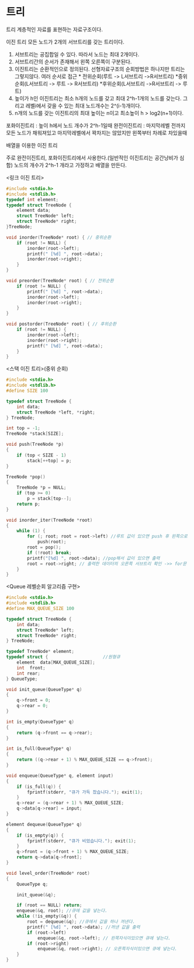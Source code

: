 # 트리

트리 
계층적인 자료를 표현하는 자료구조이다.

이진 트리
모든 노드가 2개의 서브트리를 갖는 트리이다. 
1. 서브트리는 공집합일 수 있다. 따라서 노드는 최대 2개이다. 
2. 서브트리간의 순서가 존재해서 왼쪽 오른쪽이 구분된다. 
3. 이진트리는 순환적인으로 정의된다. 선형자료구조의 순회방법은 하나지만 트리는 그렇지않다. 여러 순서로 접근 * 전위순회(루트 -> L서브트리 ->R서브트리) *중위순회(L서브트리 -> 루트 -> R서브트리) *후위순회(L서브트리 ->R서브트리 -> 루트)
4. 높이가 h인 이진트리는 최소 h개의 노드를 갖고 최대 2^h-1개의 노드를 갖는다. 그리고 레벨i에서 갖을 수 있는 최대 노드개수는 2^(i-1)개이다.
5. n개의 노드를 갖는 이진트리의 최대 높이는 n이고 최소높이 h > log2(n+1)이다. 

포화이진트리 : 높이 h에서 노드 개수가 2^h-1일때 
완전이진트리 : 마지막레벨 전까지 모든 노드가 채워져있고 마지막레벨에서 꽉차지는 않았지만 왼쪽부터 차례로 차있을때

배열을 이용한 이진 트리

주로 완전이진트리, 포화이진트리에서 사용한다.(일반적인 이진트리는 공간낭비가 심함)
노드의 개수가 2^h-1 개라고 가정하고 배열을 만든다. 

<링크 이진 트리>

```c
#include <stdio.h>
#include <stdlib.h>
typedef int element;
typedef struct TreeNode {
	element data;
	struct TreeNode* left; 
	struct TreeNode* right;
}TreeNode; 

void inorder(TreeNode* root) { // 중위순환
	if (root != NULL) {
		inorder(root->left);
		printf(" [%d] ", root->data);
		inorder(root->right);
	}
}

void preorder(TreeNode* root) { // 전위순환
	if (root != NULL) {
		printf(" [%d] ", root->data);
		inorder(root->left);
		inorder(root->right);
	}
}

void postorder(TreeNode* root) { // 후위순환
	if (root != NULL) {
		inorder(root->left);
		inorder(root->right);
		printf(" [%d] ", root->data);
	}
}
```

<스택 이진 트리>(중위 순회)

```c
#include <stdio.h>
#include <stdlib.h>
#define SIZE 100

typedef struct TreeNode {
	int data;
	struct TreeNode *left, *right;
} TreeNode;

int top = -1;
TreeNode *stack[SIZE];

void push(TreeNode *p)
{
	if (top < SIZE - 1)
		stack[++top] = p;
}

TreeNode *pop()
{
	TreeNode *p = NULL;
	if (top >= 0)
		p = stack[top--];
	return p;
}

void inorder_iter(TreeNode *root)
{
	while (1) {
		for (; root; root = root->left) //루트 값이 있으면 push 후 왼쪽으로 
			push(root);
		root = pop();
		if (!root) break;
		printf("[%d] ", root->data); //pop해서 값이 있으면 출력
		root = root->right; // 출력한 데이터의 오른쪽 서브트리 확인 ->> for문
	}
}
```

<Queue 레벨순회 알고리즘 구현>

```c
#include <stdio.h>
#include <stdlib.h>
#define MAX_QUEUE_SIZE 100

typedef struct TreeNode {
	int data;
	struct TreeNode* left;
	struct TreeNode* right;
} TreeNode;

typedef TreeNode* element;
typedef struct {                     //원형큐
	element  data[MAX_QUEUE_SIZE];
	int  front;
	int rear;
} QueueType;

void init_queue(QueueType* q)
{
	q->front = 0;
	q->rear = 0;
}

int is_empty(QueueType* q)
{
	return (q->front == q->rear);
}

int is_full(QueueType* q)
{
	return ((q->rear + 1) % MAX_QUEUE_SIZE == q->front);
}

void enqueue(QueueType* q, element input)
{
	if (is_full(q)) {
		fprintf(stderr, "큐가 가득 찼습니다."); exit(1);
	}
	q->rear = (q->rear + 1) % MAX_QUEUE_SIZE;
	q->data[q->rear] = input;
}

element dequeue(QueueType* q)
{
	if (is_empty(q)) {
		fprintf(stderr, "큐가 비었습니다."); exit(1);
	}
	q->front = (q->front + 1) % MAX_QUEUE_SIZE;
	return q->data[q->front];
}

void level_order(TreeNode* root)
{
	QueueType q;

	init_queue(&q);	

	if (root == NULL) return;
	enqueue(&q, root); //큐에 값을 넣는다. 
	while (!is_empty(&q)) { 
		root = dequeue(&q); //큐에서 값을 하나 꺼낸다.
		printf(" [%d] ", root->data); //꺼낸 값을 출력
		if (root->left)
			enqueue(&q, root->left); // 왼쪽자식이있으면 큐에 넣는다.
		if (root->right)
			enqueue(&q, root->right); // 오른쪽자식이있으면 큐에 넣는다.
	}
}
```
